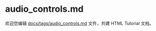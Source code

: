 audio_controls.md
===

欢迎您编辑 <a target="__blank" href="https://github.com/jaywcjlove/html-tutorial/blob/main/docs/tags/audio_controls.md">docs/tags/audio_controls.md</a> 文件，共建 HTML Tutorial 文档。